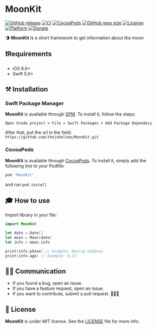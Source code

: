 # MoonKit

[![GitHub release](https://img.shields.io/github/release/thejohnlima/MoonKit.svg)](https://github.com/thejohnlima/MoonKit/releases)
[![CI](https://github.com/thejohnlima/MoonKit/workflows/CI/badge.svg)](https://github.com/thejohnlima/MoonKit/actions)
[![CocoaPods](https://img.shields.io/badge/Cocoa%20Pods-✓-4BC51D.svg?style=flat)](https://cocoapods.org/pods/MoonKit)
[![GitHub repo size](https://img.shields.io/github/repo-size/thejohnlima/MoonKit.svg)](https://github.com/thejohnlima/MoonKit)
[![License](https://img.shields.io/github/license/thejohnlima/MoonKit.svg)](https://raw.githubusercontent.com/thejohnlima/MoonKit/master/LICENSE)
[![Platform](https://img.shields.io/cocoapods/p/MoonKit.svg?style=flat)](https://developer.apple.com/ios/)
[![Donate](https://img.shields.io/badge/Donate-PayPal-blue.svg)](https://paypal.me/thejohnlima)

🌗 **MoonKit** Is a short framework to get information about the moon

## ❗️Requirements

- iOS 9.0+
- Swift 5.0+

## ⚒ Installation

### Swift Package Manager

**MoonKit** is available through [SPM](https://developer.apple.com/videos/play/wwdc2019/408/). To install
it, follow the steps:

```script
Open Xcode project > File > Swift Packages > Add Package Dependecy
```

After that, put the url in the field: `https://github.com/thejohnlima/MoonKit.git`

### CocoaPods

**MoonKit** is available through [CocoaPods](https://cocoapods.org/pods/MoonKit). To install
it, simply add the following line to your Podfile:

```ruby
pod 'MoonKit'
```

and run `pod install`

## 🎓 How to use

Import library in your file:

```Swift
import MoonKit
```

```swift
let date = Date()
let moon = Moon(date)
let info = moon.info

print(info.phase) // Example: Waxing Gibbous
print(info.age) // Example: 8.31
```

## 🙋🏻‍ Communication

- If you found a bug, open an issue.
- If you have a feature request, open an issue.
- If you want to contribute, submit a pull request. 👨🏻‍💻

## 📜 License

**MoonKit** is under MIT license. See the [LICENSE](https://raw.githubusercontent.com/thejohnlima/MoonKit/master/LICENSE?token=ALdmBr7BYPLFm0JcKkmChbVeGU10EblTks5cgHzcwA%3D%3D) file for more info.
